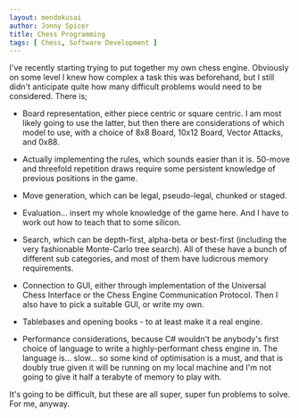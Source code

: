 ```yaml
---
layout: mendokusai
author: Jonny Spicer
title: Chess Programming
tags: [ Chess, Software Development ]
---
```

I've recently starting trying to put together my own chess engine. Obviously on some level I knew
how complex a task this was beforehand, but I still didn't anticipate quite how many difficult
problems would need to be considered. There is;

- Board representation, either piece centric or square centric. I am most likely going to use the latter, but then there are considerations of which model to use, with a choice of 8x8 Board, 10x12 Board, Vector Attacks, and 0x88.

- Actually implementing the rules, which sounds easier than it is. 50-move and threefold repetition
draws require some persistent knowledge of previous positions in the game.

- Move generation, which can be legal, pseudo-legal, chunked or staged.

- Evaluation... insert my whole knowledge of the game here. And I have to work out how to teach that
to some silicon.

- Search, which can be depth-first, alpha-beta or best-first (including the very fashionable Monte-Carlo tree search). All of these have a bunch of different sub categories, and most of them
have ludicrous memory requirements.

- Connection to GUI, either through implementation of the Universal Chess Interface or the Chess Engine
Communication Protocol. Then I also have to pick a suitable GUI, or write my own.

- Tablebases and opening books - to at least make it a real engine.

- Performance considerations, because C# wouldn't be anybody's first choice of language to write a
highly-performant chess engine in. The language is... slow... so some kind of optimisation is a must,
and that is doubly true given it will be running on my local machine and I'm not going to give it
half a terabyte of memory to play with.

It's going to be difficult, but these are all super, super fun problems to solve. For me, anyway.
